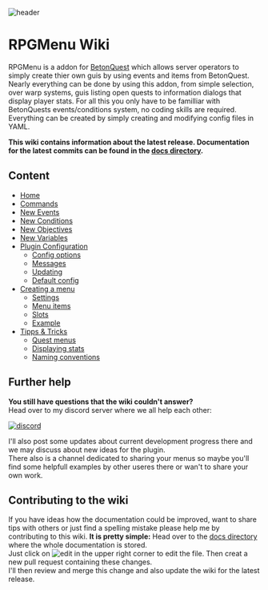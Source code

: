![header](https://raw.githubusercontent.com/joblo2213/RPGMenu/master/header.png)
# RPGMenu Wiki

RPGMenu is a addon for [BetonQuest](https://github.com/Co0sh/BetonQuest) which allows server operators to simply create thier own guis by using events and items from BetonQuest.  
Nearly everything can be done by using this addon, from simple selection, over warp systems, guis listing open quests to information dialogs that display player stats.
For all this you only have to be familliar with BetonQuests events/conditions system, no coding skills are required.
Everything can be created by simply creating and modifying config files in YAML.

**This wiki contains information about the latest release. Documentation for the latest commits can be found in the [docs directory](https://github.com/joblo2213/RPGMenu/tree/master/docs/).**

## Content 
* [Home](wiki#rpgmenu-wiki)
* [Commands](Commands#commands)
* [New Events](Conditions,-Events,-Objectives-and-Variables#new-events)
* [New Conditions](Conditions,-Events,-Objectives-and-Variables#new-conditions)
* [New Objectives](Conditions,-Events,-Objectives-and-Variables#new-objectives)
* [New Variables](Conditions,-Events,-Objectives-and-Variables#new-variables)
* [Plugin Configuration](Config#plugin-configuration)
    * [Config options](Config#the-config-options)
    * [Messages](Config#the-messages-section)
    * [Updating](Config#updating-the-config)
    * [Default config](Config#the-default-configuration)
* [Creating a menu](Menu#creating-a-menu)
    * [Settings](Menu#the-menu-settings)
    * [Menu items](Menu#the-items-section)
    * [Slots](Menu#the-slots-section)
    * [Example](Menu#example-menu)
* [Tipps & Tricks](Tipps-&-Tricks)
    * [Quest menus](Tipps-&-Tricks#creating-quest-menus)
    * [Displaying stats](Tipps-&-Tricks#menus-displaying-players-stats)
    * [Naming conventions](Tipps-&-Tricks#naming-conventions)

## Further help
**You still have questions that the wiki couldn't answer?**  
Head over to my discord server where we all help each other:  

[![discord](https://discordapp.com/api/guilds/401874838504865792/widget.png?style=banner2)](https://discord.gg/yfCDhMb)  

I'll also post some updates about current development progress there and we may discuss about new ideas for the plugin.  
There also is a channel dedicated to sharing your menus so maybe you'll find some helpfull examples by other useres there or wan't to share your own work.  

## Contributing to the wiki
If you have ideas how the documentation could be improved, want to share tips with others or just find a spelling mistake please help me by contributing to this wiki.
**It is pretty simple:**
Head over to the [docs directory](https://github.com/joblo2213/RPGMenu/tree/master/docs) where the whole documentation is stored.  
Just click on ![edit](https://cdn.discordapp.com/attachments/420985429840625676/429735606810312714/unknown.png)
in the upper right corner to edit the file. Then creat a new pull request containing these changes.  
I'll then review and merge this change and also update the wiki for the latest release.